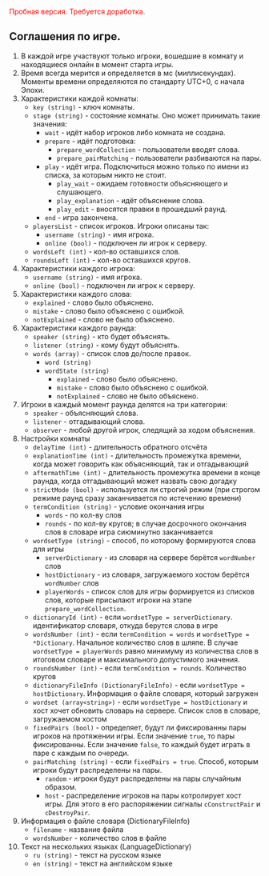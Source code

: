 <span style="color: red;">Пробная версия. Требуется доработка.</span>

## Соглашения по игре.
1. В каждой игре участвуют только игроки, вошедшие в комнату и находящиеся онлайн в момент старта игры.
1. Время всегда мерится и определяется в мс (миллисекундах). Моменты времени определяются по стандарту UTC+0, с начала Эпохи.
1. Характеристики каждой комнаты:
    - `key (string)` - ключ комнаты.
    - `stage (string)` - состояние комнаты. Оно может принимать такие значения:
        - `wait` - идёт набор игроков либо комната не создана.
        - `prepare` - идёт подготовка:
          - `prepare_wordCollection` - пользователи вводят слова.
          - `prepare_pairMatching` - пользователи разбиваются на пары.
        - `play` - идёт игра. Подключиться можно только по имени из списка, за которым никто не стоит.
          - `play_wait` - ожидаем готовности объясняющего и слушающего.
          - `play_explanation` - идёт объяснение слова.
          - `play_edit` - вносятся правки в прошедший раунд.
        - `end` - игра закончена.
    - `playersList` - список игроков. Игроки описаны так:
        - `username (string)` - имя игрока.
        - `online (bool)` - подключен ли игрок к серверу.
    - `wordsLeft (int)` - кол-во оставшихся слов.
    - `roundsLeft (int)` - кол-во оставшихся кругов.
1. Характеристики каждого игрока:
    - `username (string)` - имя игрока.
    - `online (bool)` - подключен ли игрок к серверу.
1. Характеристики каждого слова:
    - `explained` - слово было объяснено.
    - `mistake` - слово было объяснено с ошибкой.
    - `notExplained` - слово не было объяснено.
1. Характеристики каждого раунда:
    - `speaker (string)` - кто будет объяснять.
    - `listener (string)` - кому будут объяснять.
    - `words (array)` - список слов до/после правок.
        - `word (string)`
        - `wordState (string)`
            - `explained` - слово было объяснено.
            - `mistake` - слово было объяснено с ошибкой.
            - `notExplained` - слово не было объяснено.
1. Игроки в каждый момент раунда делятся на три категории:
    - `speaker` - объясняющий слова.
    - `listener` - отгадывающий слова.
    - `observer` - любой другой игрок, следящий за ходом объяснения.
1. Настройки комнаты
    - `delayTime (int)` - длительность обратного отсчёта
    - `explanationTime (int)` - длительность промежутка времени, когда может говорить как объясняющий, так и отгадывающий
    - `aftermathTime (int)` - длительность промежутка времени в конце раунда, когда отгадывающий может назвать свою догадку
    - `strictMode (bool)` - используется ли строгий режим (при строгом режиме раунд сразу заканчивается по истечению времени)
    - `termCondition (string)` - условие окончания игры
      - `words` - по кол-ву слов
      - `rounds` - по кол-ву кругов; в случае досрочного окончания слов в словаре игра сиюминутно заканчивается
    - `wordsetType (string)` - способ, по которому формируются слова для игры
      - `serverDictionary` - из словаря на сервере берётся `wordNumber` слов
      - `hostDictionary` - из словаря, загружаемого хостом берётся `wordNumber` слов
      - `playerWords` - список слов для игры формируется из списков слов, которые присылают игроки на этапе `prepare_wordCollection`.
    - `dictionaryId (int)` - если `wordsetType = serverDictionary`. идентификатор словаря, откуда берутся слова в игре
    - `wordsNumber (int)` - если `termCondition = words` и `wordsetType = *Dictionary`.
    Начальное количество слов в шляпе. В случае `wordsetType = playerWords` равно минимуму из количества слов в итоговом
    словаре и максимального допустимого значения.
    - `roundsNumber (int)` - если `termCondition = rounds`. Количество кругов
    - `dictionaryFileInfo (DictionaryFileInfo)` - если `wordsetType = hostDictionary`. Информация о файле словаря, который загружен
    - `wordset (array<string>)` - если `wordsetType = hostDictionary` и хост хочет обновить словарь на сервере. Список слов в словаре, загружаемом хостом
    - `fixedPairs (bool)` - определяет, будут ли фиксированны пары игроков на протяжении игры. Если значение `true`, то пары фиксированны. Если значение `false`, то каждый будет играть в паре с каждым по очереди.
    - `pairMatching (string)` - если `fixedPairs = true`. Способ, которым игроки будут распределены на пары.
      - `random` - игроки будут распределены на пары случайным образом.
      - `host` - распределение игроков на пары котролирует хост игры. Для этого в его распоряжении сигналы `cConstructPair` и `cDestroyPair`.
1. Информация о файле словаря (DictionaryFileInfo)
    - `filename` - название файла
    - `wordsNumber` - количество слов в файле
1. Текст на нескольких языках (LanguageDictionary)
    - `ru (string)` - текст на русском языке
    - `en (string)` - текст на английском языке

